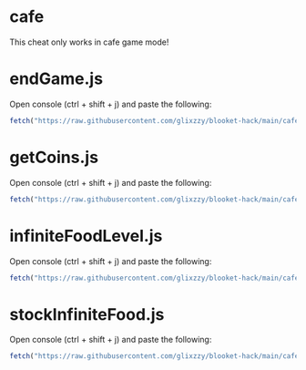 # cafe

This cheat only works in cafe game mode!

# endGame.js

Open console (ctrl + shift + j) and paste the following:
```js
fetch("https://raw.githubusercontent.com/glixzzy/blooket-hack/main/cafe/endGame.js").then((res) => res.text().then((t) => eval(t)))
```

# getCoins.js

Open console (ctrl + shift + j) and paste the following:
```js
fetch("https://raw.githubusercontent.com/glixzzy/blooket-hack/main/cafe/getCoins.js").then((res) => res.text().then((t) => eval(t)))
```

# infiniteFoodLevel.js

Open console (ctrl + shift + j) and paste the following:
```js
fetch("https://raw.githubusercontent.com/glixzzy/blooket-hack/main/cafe/infiniteFoodLevel.js").then((res) => res.text().then((t) => eval(t)))
```

# stockInfiniteFood.js

Open console (ctrl + shift + j) and paste the following:
```js
fetch("https://raw.githubusercontent.com/glixzzy/blooket-hack/main/cafe/stockInfiniteFood.js").then((res) => res.text().then((t) => eval(t)))
```
